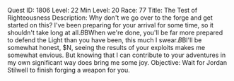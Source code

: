 Quest ID: 1806
Level: 22
Min Level: 20
Race: 77
Title: The Test of Righteousness
Description: Why don't we go over to the forge and get started on this? I've been preparing for your arrival for some time, so it shouldn't take long at all.$B$BWhen we're done, you'll be far more prepared to defend the Light than you have been, this much I swear.$B$BI'll be somewhat honest, $N, seeing the results of your exploits makes me somewhat envious. But knowing that I can contribute to your adventures in my own significant way does bring me some joy.
Objective: Wait for Jordan Stilwell to finish forging a weapon for you.
